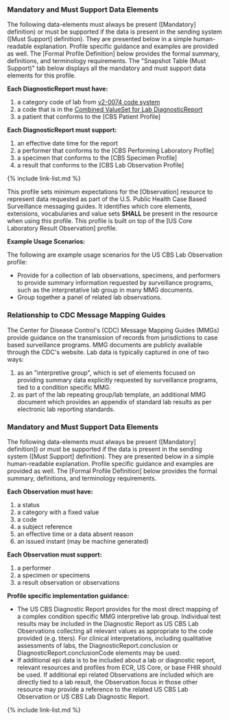 ### Mandatory and Must Support Data Elements

The following data-elements must always be present ([Mandatory] definition) or must be supported if the data is present in the sending system ([Must Support] definition). They are presented below in a simple human-readable explanation. Profile specific guidance and examples are provided as well.  The [Formal Profile Definition] below provides the  formal summary, definitions, and terminology requirements.  The "Snapshot Table (Must Support)" tab below displays all the mandatory and must support data elements for this profile.

**Each DiagnosticReport must have:**

1. a category code of lab from [v2-0074 code system](https://terminology.hl7.org/2.1.0/CodeSystem-v2-0074.html)
1. a code that is in the [Combined ValueSet for Lab DiagnosticReport](ValueSet-CBSLabDiagnosticReportVS.html)
1. a patient that conforms to the [CBS Patient Profile]

**Each DiagnosticReport must support:**

1. an effective date time for the report
1. a performer that conforms to the [CBS Performing Laboratory Profile]
1. a specimen that conforms to the [CBS Specimen Profile]
1. a result that conforms to the [CBS Lab Observation Profile]

{% include link-list.md %}


This profile sets minimum expectations for the [Observation] resource to represent data requested as part of the U.S. Public Health Case Based Surveillance messaging guides. It identifies which core elements, extensions, vocabularies and value sets **SHALL** be present in the resource when using this profile. This profile is built on top of the [US Core Laboratory Result Observation] profile.

**Example Usage Scenarios:**

The following are example usage scenarios for the US CBS Lab Observation profile:

-   Provide for a collection of lab observations, specimens, and performers to provide summary information requested by surveillance programs, such as the interpretative lab group in many MMG documents.
-   Group together a panel of related lab observations.

### Relationship to CDC Message Mapping Guides

The Center for Disease Control's (CDC) Message Mapping Guides (MMGs) provide guidance on the transmission of records from jurisdictions to case based surveillance programs. MMG documents are publicly available through the CDC's website. Lab data is typically captured in one of two ways:
1. as an "interpretive group", which is set of elements focused on providing summary data explicitly requested by surveillance programs, tied to a condition specific MMG.
1. as part of the lab repeating group/lab template, an additional MMG document which provides an appendix of standard lab results as per electronic lab reporting standards.

### Mandatory and Must Support Data Elements

The following data-elements must always be present ([Mandatory] definition]) or must be supported if the data is present in the sending system ([Must Support] definition). They are presented below in a simple human-readable explanation.  Profile specific guidance and examples are provided as well.  The [Formal Profile Definition] below provides the formal summary, definitions, and  terminology requirements.

**Each Observation must have:**

1. a status
1. a category with a fixed value
1. a code
1. a subject reference
1. an effective time or a data absent reason
1. an issued instant (may be machine generated)

**Each Observation must support:**

1. a performer
1. a specimen or specimens
1. a result observation or observations


**Profile specific implementation guidance:**

- The US CBS Diagnostic Report provides for the most direct mapping of a complex condition specific MMG interpretive lab group. Individual test results may be included in the Diagnostic Report as US CBS Lab Observations collecting all relevant values as appropriate to the code provided (e.g. titers). For clinical interpretations, including qualitative assessments of labs, the DiagnosticReport.conclusion or DiagnosticReport.conclusionCode elements may be used.
- If additional epi data is to be included about a lab or diagnostic report, relevant resources and profiles from ECR, US Core, or base FHIR should be used. If additional epi related Observations are included which are directly tied to a lab result, the Observation.focus in those other resource may provide a reference to the related US CBS Lab Observation or US CBS Lab Diagnostic Report.

{% include link-list.md %}